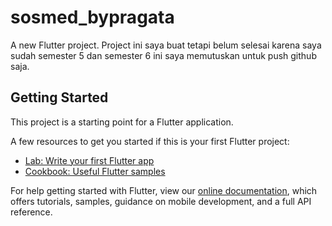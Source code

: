 # sosmed_bypragata

A new Flutter project.
Project ini saya buat tetapi belum selesai karena saya sudah semester 5 dan semester 6 ini saya memutuskan untuk push github saja.

## Getting Started

This project is a starting point for a Flutter application.

A few resources to get you started if this is your first Flutter project:

- [Lab: Write your first Flutter app](https://flutter.dev/docs/get-started/codelab)
- [Cookbook: Useful Flutter samples](https://flutter.dev/docs/cookbook)

For help getting started with Flutter, view our
[online documentation](https://flutter.dev/docs), which offers tutorials,
samples, guidance on mobile development, and a full API reference.

